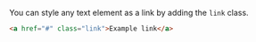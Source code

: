 You can style any text element as a link by adding the `link` class.

```html
<a href="#" class="link">Example link</a>
```

